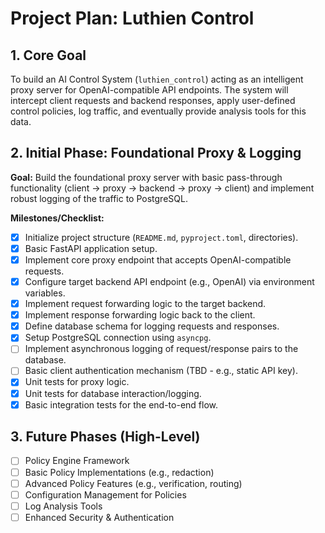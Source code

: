 # Project Plan: Luthien Control

## 1. Core Goal

To build an AI Control System (`luthien_control`) acting as an intelligent proxy server for OpenAI-compatible API endpoints. The system will intercept client requests and backend responses, apply user-defined control policies, log traffic, and eventually provide analysis tools for this data.

## 2. Initial Phase: Foundational Proxy & Logging

**Goal:** Build the foundational proxy server with basic pass-through functionality (client -> proxy -> backend -> proxy -> client) and implement robust logging of the traffic to PostgreSQL.

**Milestones/Checklist:**
- [X] Initialize project structure (`README.md`, `pyproject.toml`, directories).
- [X] Basic FastAPI application setup.
- [X] Implement core proxy endpoint that accepts OpenAI-compatible requests.
- [X] Configure target backend API endpoint (e.g., OpenAI) via environment variables.
- [X] Implement request forwarding logic to the target backend.
- [X] Implement response forwarding logic back to the client.
- [X] Define database schema for logging requests and responses.
- [X] Setup PostgreSQL connection using `asyncpg`.
- [ ] Implement asynchronous logging of request/response pairs to the database.
- [ ] Basic client authentication mechanism (TBD - e.g., static API key).
- [X] Unit tests for proxy logic.
- [X] Unit tests for database interaction/logging.
- [X] Basic integration tests for the end-to-end flow.

## 3. Future Phases (High-Level)

- [ ] Policy Engine Framework
- [ ] Basic Policy Implementations (e.g., redaction)
- [ ] Advanced Policy Features (e.g., verification, routing)
- [ ] Configuration Management for Policies
- [ ] Log Analysis Tools
- [ ] Enhanced Security & Authentication
